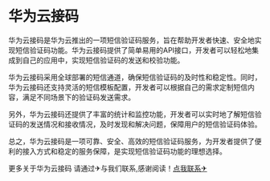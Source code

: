 # 华为云接码

华为云接码是华为云推出的一项短信验证码服务，旨在帮助开发者快速、安全地实现短信验证码功能。华为云接码提供了简单易用的API接口，开发者可以轻松地集成到自己的应用中，实现短信验证码的发送和校验功能。

华为云接码采用全球部署的短信通道，确保短信验证码的及时性和稳定性。同时，华为云接码还支持灵活的短信模板配置，开发者可以根据自己的需求定制短信内容，满足不同场景下的验证码发送需求。

另外，华为云接码还提供了丰富的统计和监控功能，开发者可以实时地了解短信验证码的发送情况和接收情况，及时发现和解决问题，保障用户的短信验证码体验。

总之，华为云接码是一项可靠、安全、高效的短信验证码服务，为开发者提供了便利的接入方式和稳定的服务保障，是实现短信验证码功能的理想选择。

更多关于华为云接码 请通过✈与我们联系,感谢阅读！[点我联系✈](https://www.k02.cc)